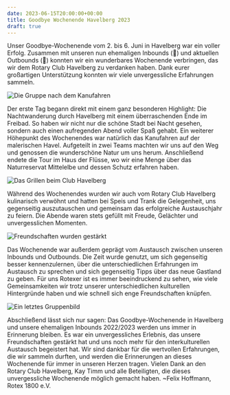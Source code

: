 ```yaml
---
date: 2023-06-15T20:00:00+00:00
title: Goodbye Wochenende Havelberg 2023
draft: true
---
```

Unser Goodbye-Wochenende vom 2. bis 6. Juni in Havelberg war ein voller Erfolg. Zusammen mit unseren nun ehemaligen Inbounds (🥲) und aktuellen Outbounds (🥳) konnten wir ein wunderbares Wochenende verbringen, das wir dem Rotary Club Havelberg zu verdanken haben. Dank eurer großartigen Unterstützung konnten wir viele unvergessliche Erfahrungen sammeln.

![Die Gruppe nach dem Kanufahren](/img/2023-havelberg-kanu.jpeg)

Der erste Tag begann direkt mit einem ganz besonderen Highlight: Die Nachtwanderung durch Havelberg mit einem überraschenden Ende im Freibad. So haben wir nicht nur die schöne Stadt bei Nacht gesehen, sondern auch einen aufregenden Abend voller Spaß gehabt. Ein weiterer Höhepunkt des Wochenendes war natürlich das Kanufahren auf der malerischen Havel. Aufgeteilt in zwei Teams machten wir uns auf den Weg und genossen die wunderschöne Natur um uns herum. Anschließend endete die Tour im Haus der Flüsse, wo wir eine Menge über das Naturreservat Mittelelbe und dessen Schutz erfahren haben.
 
![Das Grillen beim Club Havelberg](/img/2023-havelberg-grillen.jpeg)

Während des Wochenendes wurden wir auch vom Rotary Club Havelberg kulinarisch verwöhnt und hatten bei Speis und Trank die Gelegenheit, uns gegenseitig auszutauschen und gemeinsam das erfolgreiche Austauschjahr zu feiern. Die Abende waren stets gefüllt mit Freude, Gelächter und unvergesslichen Momenten.
 
![Freundschaften wurden gestärkt](/img/2023-havelberg-freundschaft.jpeg)

Das Wochenende war außerdem geprägt vom Austausch zwischen unseren Inbounds und Outbounds. Die Zeit wurde genutzt, um sich gegenseitig besser kennenzulernen, über die unterschiedlichen Erfahrungen im Austausch zu sprechen und sich gegenseitig Tipps über das neue Gastland zu geben. Für uns Rotexer ist es immer beeindruckend zu sehen, wie viele Gemeinsamkeiten wir trotz unserer unterschiedlichen kulturellen Hintergründe haben und wie schnell sich enge Freundschaften knüpfen.
 
![Ein letztes Gruppenbild](/img/2023-havelberg-flaggen.jpeg)

Abschließend lässt sich nur sagen: Das Goodbye-Wochenende in Havelberg und unsere ehemaligen Inbounds 2022/2023 werden uns immer in Erinnerung bleiben. Es war ein unvergessliches Erlebnis, das unsere Freundschaften gestärkt hat und uns noch mehr für den interkulturellen Austausch begeistert hat. Wir sind dankbar für die wertvollen Erfahrungen, die wir sammeln durften, und werden die Erinnerungen an dieses Wochenende für immer in unseren Herzen tragen. Vielen Dank an den Rotary Club Havelberg, Kay Timm und alle Beteiligten, die dieses unvergessliche Wochenende möglich gemacht haben.
~Felix Hoffmann, Rotex 1800 e.V.